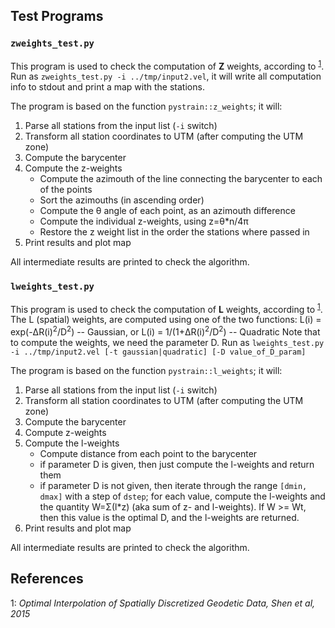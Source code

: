 ## Test Programs

### `zweights_test.py`

This program is used to check the computation of **Z** weights, according to <sup>[1](#shen2015)</sup>.
Run as `zweights_test.py -i ../tmp/input2.vel`, it will write all computation
info to stdout and print a map with the stations.

The program is based on the function `pystrain::z_weights`; it will:
 1. Parse all stations from the input list (`-i` switch)
 2. Transform all station coordinates to UTM (after computing the UTM zone)
 3. Compute the barycenter
 4. Compute the z-weights
    * Compute the azimouth of the line connecting the barycenter to each of the points
    * Sort the azimouths (in ascending order)
    * Compute the θ angle of each point, as an azimouth difference
    * Compute the individual z-weights, using z=θ*n/4π
    * Restore the z weight list in the order the stations where passed in
 5. Print results and plot map

All intermediate results are printed to check the algorithm.

### `lweights_test.py`

This program is used to check the computation of **L** weights, according to <sup>[1](#shen2015)</sup>.
The L (spatial) weights, are computed using one of the two functions:
L(i) = exp(-ΔR(i)<sup>2</sup>/D<sup>2</sup>) -- Gaussian, or
L(i) = 1/(1+ΔR(i)<sup>2</sup>/D<sup>2</sup>) -- Quadratic
Note that to compute the weights, we need the parameter D.
Run as `lweights_test.py -i ../tmp/input2.vel [-t gaussian|quadratic] [-D value_of_D_param]`

The program is based on the function `pystrain::l_weights`; it will:
 1. Parse all stations from the input list (`-i` switch)
 2. Transform all station coordinates to UTM (after computing the UTM zone)
 3. Compute the barycenter
 4. Compute z-weights
 5. Compute the l-weights
    * Compute distance from each point to the barycenter
    * if parameter D is given, then just compute the l-weights and return them
    * if parameter D is not given, then iterate through the range `[dmin, dmax]`
      with a step of `dstep`; for each value, compute the l-weights and the
      quantity W=Σ(l*z) (aka sum of z- and l-weights). If W >= Wt, then this
      value is the optimal D, and the l-weights are returned.
 6. Print results and plot map

All intermediate results are printed to check the algorithm.

## References

<a name="shen2015">1</a>: _Optimal Interpolation of Spatially Discretized Geodetic Data, Shen et al, 2015_
